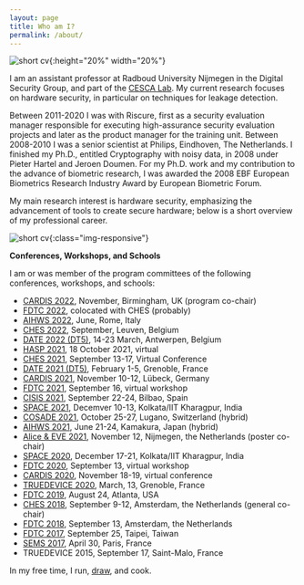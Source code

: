 ```yaml
---
layout: page
title: Who am I?
permalink: /about/
---
```


![short cv]({{site.url}}/assets/img/Ileana.jpeg){:height="20%" width="20%"}

I am an assistant professor at Radboud University Nijmegen in the Digital Security Group, and part of the [CESCA Lab](https://cescalab.cs.ru.nl/). My current research focuses on hardware security, in particular on techniques for leakage detection.

 Between 2011-2020 I was with Riscure, first as a security evaluation manager responsible for executing high-assurance security evaluation projects and later as the product manager for the training unit. Between 2008-2010 I was a senior scientist at Philips, Eindhoven, The Netherlands. I finished my Ph.D., entitled Cryptography with noisy data, in 2008 under Pieter Hartel and Jeroen Doumen.  For my Ph.D. work and my contribution to the advance of biometric research, I was awarded the 2008 EBF European Biometrics Research Industry Award by European Biometric Forum.

My main research interest is hardware security, emphasizing the advancement of tools to create secure hardware; below is a short overview of my professional career. 

 ![short cv]({{site.url}}/assets/img/cariera.png){:class="img-responsive"}



**Conferences, Workshops, and Schools**

I am or was member of the program committees of the following conferences, workshops, and schools:

- [CARDIS 2022](https://events.cs.bham.ac.uk/cardis2022), November, Birmingham, UK (program co-chair)
- [FDTC 2022](https://fdtc.deib.polimi.it/FDTC22/index.html), colocated with CHES (probably)
- [AIHWS 2022](https://aihws2022.aisylab.com), June, Rome, Italy
- [CHES 2022](https://ches.iacr.org/2022/), September, Leuven, Belgium
- [DATE 2022 (DT5)](https://www.date-conference.com/?page=4), 14-23 March, Antwerpen, Belgium
- [HASP 2021](https://haspworkshop.org/2021/index.html), 18 October 2021, virtual
- [CHES 2021](https://ches.iacr.org/2021/), September 13-17, Virtual Conference
- [DATE 2021 (DT5)](https://www.date-conference.com/), February 1-5, Grenoble, France
- [CARDIS 2021](https://cardis2021.its.uni-luebeck.de/),  November 10-12, Lübeck, Germany
- [FDTC 2021](https://fdtc.deib.polimi.it/FDTC21/index.html), September 16, virtual workshop
- [CISIS 2021](http://2021.cisisconference.eu/), September 22-24, Bilbao, Spain
- [SPACE 2021](http://cse.iitkgp.ac.in/conf/SPACE2021/testing-web/progcomm.php), Decemver 10-13, Kolkata/IIT Kharagpur, India
- [COSADE 2021](https://www.cosade.org/), October 25-27, Lugano, Switzerland (hybrid)
- [AIHWS 2021](https://aihws2021.aisylab.com/),  June 21-24, Kamakura, Japan (hybrid)
- [Alice & EVE 2021](https://aliceandeve.cs.ru.nl/), November 12, Nijmegen, the Netherlands (poster co-chair)
- [SPACE 2020](https://cse.iitkgp.ac.in/conf/SPACE2020/#), December 17-21, Kolkata/IIT Kharagpur, India
- [FDTC 2020](https://fdtc.deib.polimi.it/FDTC20/index.html), September 13, virtual workshop
- [CARDIS 2020](https://cardis2020.its.uni-luebeck.de/), November 18-19, virtual conference
- [TRUEDEVICE 2020](https://date20.date-conference.com/workshop/w07), March, 13, Grenoble, France
- [FDTC 2019](https://fdtc.deib.polimi.it/FDTC19/), August 24, Atlanta, USA
- [CHES 2018](https://ches.iacr.org/2018/), September 9-12, Amsterdam, the Netherlands (general co-chair)
- [FDTC 2018](https://fdtc.deib.polimi.it/FDTC18/), September 13, Amsterdam, the Netherlands
- [FDTC 2017](https://fdtc.deib.polimi.it/FDTC17/), September 25, Taipei, Taiwan
- [SEMS 2017](http://sems2017.cs.ru.nl/), April 30, Paris, France
- TRUEDEVICE 2015, September 17, Saint-Malo, France



In my free time, I run,  [draw](https://www.instagram.com/pufuletica/), and cook. 